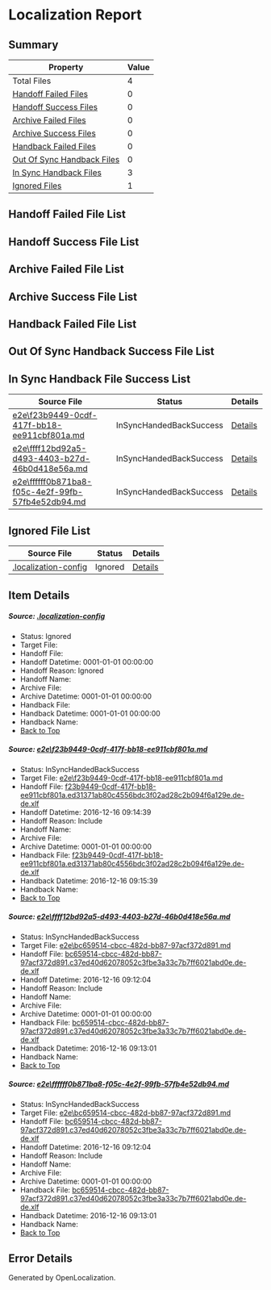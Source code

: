 # <a name='report-top'></a> Localization Report

## Summary
 Property | Value 
 -------- | ----- 
 Total Files | 4
[ Handoff Failed Files ](#handoff-failed-list)| 0
[ Handoff Success Files ](#handoff-success-list)| 0
[ Archive Failed Files ](#archive-failed-list)| 0
[ Archive Success Files ](#archive-success-list)| 0
[ Handback Failed Files ](#handback-failed-list)| 0
[ Out Of Sync Handback Files ](#outofsync-handback-success-list)| 0
[ In Sync Handback Files ](#insync-handback-success-list)| 3
[ Ignored Files ](#ignored-list)| 1

## <a name='handoff-failed-list'></a> Handoff Failed File List

## <a name='handoff-success-list'></a> Handoff Success File List

## <a name='archive-failed-list'></a> Archive Failed File List

## <a name='archive-success-list'></a> Archive Success File List

## <a name='handback-failed-list'></a> Handback Failed File List

## <a name='outofsync-handback-success-list'></a> Out Of Sync Handback Success File List

## <a name='insync-handback-success-list'></a> In Sync Handback File Success List
 Source File | Status | Details 
 ----------- | ------ | ------- 
 [e2e\f23b9449-0cdf-417f-bb18-ee911cbf801a.md](https://github.com/OpenLocalizationTestOrg/ol-test0/blob/ad9212039bd8462161894004743c69727d5d4bf4/e2e/f23b9449-0cdf-417f-bb18-ee911cbf801a.md) | InSyncHandedBackSuccess | [Details](#ac8bf61239a2d6e71a1659734cd6536319d28cf31)
 [e2e\ffff12bd92a5-d493-4403-b27d-46b0d418e56a.md](https://github.com/OpenLocalizationTestOrg/ol-test0/blob/3d479fc9e1a3bc73b07944b27de668d2b84696cd/e2e/ffff12bd92a5-d493-4403-b27d-46b0d418e56a.md) | InSyncHandedBackSuccess | [Details](#c094d51f1e7adf454d204c28697975d6143a04642)
 [e2e\ffffff0b871ba8-f05c-4e2f-99fb-57fb4e52db94.md](https://github.com/OpenLocalizationTestOrg/ol-test0/blob/ad9212039bd8462161894004743c69727d5d4bf4/e2e/ffffff0b871ba8-f05c-4e2f-99fb-57fb4e52db94.md) | InSyncHandedBackSuccess | [Details](#c094d51f1e7adf454d204c28697975d6143a04643)

## <a name='ignored-list'></a> Ignored File List
 Source File | Status | Details 
 ----------- | ------ | ------- 
 [.localization-config](https://github.com/OpenLocalizationTestOrg/ol-test0/blob/ad9212039bd8462161894004743c69727d5d4bf4/.localization-config) | Ignored | [Details](#cb0632cf59c1387fc1742bfb9fa3c47f87e2e5c90)

## Item Details
##### <a name='cb0632cf59c1387fc1742bfb9fa3c47f87e2e5c90'></a> Source: [.localization-config](https://github.com/OpenLocalizationTestOrg/ol-test0/blob/ad9212039bd8462161894004743c69727d5d4bf4/.localization-config)
* Status: Ignored
* Target File: 
* Handoff File: 
* Handoff Datetime: 0001-01-01 00:00:00
* Handoff Reason: Ignored
* Handoff Name: 
* Archive File: 
* Archive Datetime: 0001-01-01 00:00:00
* Handback File: 
* Handback Datetime: 0001-01-01 00:00:00
* Handback Name: 
* [Back to Top](#report-top)

##### <a name='ac8bf61239a2d6e71a1659734cd6536319d28cf31'></a> Source: [e2e\f23b9449-0cdf-417f-bb18-ee911cbf801a.md](https://github.com/OpenLocalizationTestOrg/ol-test0/blob/ad9212039bd8462161894004743c69727d5d4bf4/e2e/f23b9449-0cdf-417f-bb18-ee911cbf801a.md)
* Status: InSyncHandedBackSuccess
* Target File: [e2e\f23b9449-0cdf-417f-bb18-ee911cbf801a.md](https://github.com/OpenLocalizationTestOrg/ol-test0-dede/blob/cb13924dd9d6a8ab12ce71c36405af318e6f7dce/e2e/f23b9449-0cdf-417f-bb18-ee911cbf801a.md)
* Handoff File: [f23b9449-0cdf-417f-bb18-ee911cbf801a.ed31371ab80c4556bdc3f02ad28c2b094f6a129e.de-de.xlf](https://github.com/OpenLocalizationTestOrg/ol-test0-handoff/blob/1b4365fdb49f47e2e87a3a3cea133e466705ff10/ol-handoff/OpenLocalizationTestOrg/ol-test0-dede/xinjiang/ht/f23b9449-0cdf-417f-bb18-ee911cbf801a.ed31371ab80c4556bdc3f02ad28c2b094f6a129e.de-de.xlf)
* Handoff Datetime: 2016-12-16 09:14:39
* Handoff Reason: Include
* Handoff Name: 
* Archive File: 
* Archive Datetime: 0001-01-01 00:00:00
* Handback File: [f23b9449-0cdf-417f-bb18-ee911cbf801a.ed31371ab80c4556bdc3f02ad28c2b094f6a129e.de-de.xlf](https://github.com/OpenLocalizationTestOrg/ol-test0-handback/blob/36d694897403d82ea89403e953878bdc47e49273/ol-handback/OpenLocalizationTestOrg/ol-test0-dede/xinjiang/ht/f23b9449-0cdf-417f-bb18-ee911cbf801a.ed31371ab80c4556bdc3f02ad28c2b094f6a129e.de-de.xlf)
* Handback Datetime: 2016-12-16 09:15:39
* Handback Name: 
* [Back to Top](#report-top)

##### <a name='c094d51f1e7adf454d204c28697975d6143a04642'></a> Source: [e2e\ffff12bd92a5-d493-4403-b27d-46b0d418e56a.md](https://github.com/OpenLocalizationTestOrg/ol-test0/blob/3d479fc9e1a3bc73b07944b27de668d2b84696cd/e2e/ffff12bd92a5-d493-4403-b27d-46b0d418e56a.md)
* Status: InSyncHandedBackSuccess
* Target File: [e2e\bc659514-cbcc-482d-bb87-97acf372d891.md](https://github.com/OpenLocalizationTestOrg/ol-test0-dede/blob/a9f0229322cfba1769276630370e643642059746/e2e/bc659514-cbcc-482d-bb87-97acf372d891.md)
* Handoff File: [bc659514-cbcc-482d-bb87-97acf372d891.c37ed40d62078052c3fbe3a33c7b7ff6021abd0e.de-de.xlf](https://github.com/OpenLocalizationTestOrg/ol-test0-handoff/blob/eaeea5028651eeec36de8ff98b056743c5528c1a/ol-handoff/OpenLocalizationTestOrg/ol-test0-dede/xinjiang/ht/bc659514-cbcc-482d-bb87-97acf372d891.c37ed40d62078052c3fbe3a33c7b7ff6021abd0e.de-de.xlf)
* Handoff Datetime: 2016-12-16 09:12:04
* Handoff Reason: Include
* Handoff Name: 
* Archive File: 
* Archive Datetime: 0001-01-01 00:00:00
* Handback File: [bc659514-cbcc-482d-bb87-97acf372d891.c37ed40d62078052c3fbe3a33c7b7ff6021abd0e.de-de.xlf](https://github.com/OpenLocalizationTestOrg/ol-test0-handback/blob/7a28aefa41d9b031fe34c07eb009655de4059d05/ol-handback/OpenLocalizationTestOrg/ol-test0-dede/xinjiang/ht/bc659514-cbcc-482d-bb87-97acf372d891.c37ed40d62078052c3fbe3a33c7b7ff6021abd0e.de-de.xlf)
* Handback Datetime: 2016-12-16 09:13:01
* Handback Name: 
* [Back to Top](#report-top)

##### <a name='c094d51f1e7adf454d204c28697975d6143a04643'></a> Source: [e2e\ffffff0b871ba8-f05c-4e2f-99fb-57fb4e52db94.md](https://github.com/OpenLocalizationTestOrg/ol-test0/blob/ad9212039bd8462161894004743c69727d5d4bf4/e2e/ffffff0b871ba8-f05c-4e2f-99fb-57fb4e52db94.md)
* Status: InSyncHandedBackSuccess
* Target File: [e2e\bc659514-cbcc-482d-bb87-97acf372d891.md](https://github.com/OpenLocalizationTestOrg/ol-test0-dede/blob/a9f0229322cfba1769276630370e643642059746/e2e/bc659514-cbcc-482d-bb87-97acf372d891.md)
* Handoff File: [bc659514-cbcc-482d-bb87-97acf372d891.c37ed40d62078052c3fbe3a33c7b7ff6021abd0e.de-de.xlf](https://github.com/OpenLocalizationTestOrg/ol-test0-handoff/blob/eaeea5028651eeec36de8ff98b056743c5528c1a/ol-handoff/OpenLocalizationTestOrg/ol-test0-dede/xinjiang/ht/bc659514-cbcc-482d-bb87-97acf372d891.c37ed40d62078052c3fbe3a33c7b7ff6021abd0e.de-de.xlf)
* Handoff Datetime: 2016-12-16 09:12:04
* Handoff Reason: Include
* Handoff Name: 
* Archive File: 
* Archive Datetime: 0001-01-01 00:00:00
* Handback File: [bc659514-cbcc-482d-bb87-97acf372d891.c37ed40d62078052c3fbe3a33c7b7ff6021abd0e.de-de.xlf](https://github.com/OpenLocalizationTestOrg/ol-test0-handback/blob/7a28aefa41d9b031fe34c07eb009655de4059d05/ol-handback/OpenLocalizationTestOrg/ol-test0-dede/xinjiang/ht/bc659514-cbcc-482d-bb87-97acf372d891.c37ed40d62078052c3fbe3a33c7b7ff6021abd0e.de-de.xlf)
* Handback Datetime: 2016-12-16 09:13:01
* Handback Name: 
* [Back to Top](#report-top)


## Error Details

Generated by OpenLocalization.
